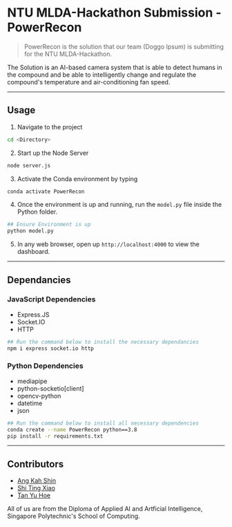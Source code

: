 # NTU MLDA-Hackathon Submission - PowerRecon

> PowerRecon is the solution that our team (Doggo Ipsum) is submitting for the NTU MLDA-Hackathon.

The Solution is an AI-based camera system that is able to detect humans in the compound and be able to intelligently change and regulate the compound's temperature and air-conditioning fan speed.

---

## Usage

1. Navigate to the project

```bash
cd <Directory>
```

2. Start up the Node Server

```bash
node server.js
```

3. Activate the Conda environment by typing

```bash
conda activate PowerRecon
```

4. Once the environment is up and running, run the ```model.py``` file inside the Python folder.

```bash
## Ensure Environment is up 
python model.py
```

5. In any web browser, open up ```http://localhost:4000``` to view the dashboard.

---

## Dependancies

### JavaScript Dependencies

- Express.JS
- Socket.IO
- HTTP

```bash
## Run the command below to install the necessary dependancies
npm i express socket.io http
```

### Python Dependencies

- mediapipe
- python-socketio[client]
- opencv-python
- datetime
- json

```bash
## Run the command below to install all necessary dependencies
conda create --name PowerRecon python==3.8
pip install -r requirements.txt
```

---

## Contributors

- [Ang Kah Shin](https://www.github.com/angks)
- [Shi Ting Xiao](https://www.github.com/tingxiao69)
- [Tan Yu Hoe](https://www.github.com/tyh71)

All of us are from the Diploma of Applied AI and Artficial Intelligence, Singapore Polytechnic's School of Computing.
